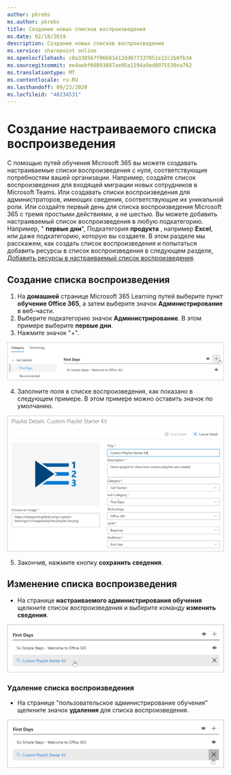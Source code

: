 ```yaml
---
author: pkrebs
ms.author: pkrebs
title: Создание новых списков воспроизведения
ms.date: 02/18/2019
description: Создание новых списков воспроизведения
ms.service: sharepoint online
ms.openlocfilehash: c0a338567f06601412dd077337051e12c2b0fb34
ms.sourcegitcommit: ee4aebf60893887ae95a1294a9ad8975539ea762
ms.translationtype: MT
ms.contentlocale: ru-RU
ms.lasthandoff: 09/23/2020
ms.locfileid: "48234531"
---
```

# <a name="create-a-custom-playlist"></a>Создание настраиваемого списка воспроизведения

С помощью путей обучения Microsoft 365 вы можете создавать настраиваемые списки воспроизведения с нуля, соответствующие потребностям вашей организации. Например, создайте список воспроизведения для входящей миграции новых сотрудников в Microsoft Teams. Или создавать списки воспроизведения для администраторов, имеющих сведения, соответствующие их уникальной роли. Или создайте первый день для списка воспроизведения Microsoft 365 с тремя простыми действиями, а не шестью. Вы можете добавить настраиваемый список воспроизведения в любую подкатегорию. Например, " **первые дни**", Подкатегория **продукта** , например **Excel**, или даже подкатегорию, которую вы создаете. В этом разделе мы расскажем, как создать список воспроизведения и попытаться добавить ресурсы в список воспроизведения в следующем разделе, [Добавить ресурсы в настраиваемый список воспроизведения](custom_addassets.md).

## <a name="create-a-playlist"></a>Создание списка воспроизведения 

1. На **домашней** странице Microsoft 365 Learning путей выберите пункт **обучение Office 365**, а затем выберите значок **Администрирование** в веб-части. 
2. Выберите подкатегорию значок **Администрирование**. В этом примере выберите **первые дни**.  
3. Нажмите значок "+".  

![cg-newplaylistbtn.png](media/cg-newplaylistbtn.png)

4.  Заполните поля в списке воспроизведения, как показано в следующем примере. В этом примере можно оставить значок по умолчанию. 

![cg-newplaylistdetails.png](media/cg-newplaylistdetails.png)

5.  Закончив, нажмите кнопку **сохранить сведения**. 

## <a name="edit-a-playlist"></a>Изменение списка воспроизведения

- На странице **настраиваемого администрирования обучения** щелкните список воспроизведения и выберите команду **изменить сведения**.  

![cg-editplaylist.png](media/cg-editplaylist.png)

### <a name="delete-a-playlist"></a>Удаление списка воспроизведения

- На странице "пользовательское администрирование обучения" щелкните значок **удаления** для списка воспроизведения.  

![cg-deleteplaylist.png](media/cg-deleteplaylist.png)